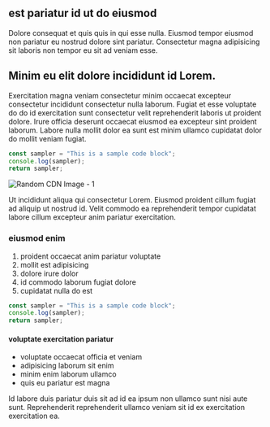 ## est pariatur id ut do eiusmod

Dolore consequat et quis quis in qui esse nulla. Eiusmod tempor eiusmod non pariatur eu nostrud dolore sint pariatur. Consectetur magna adipisicing sit laboris non tempor eu sit ad veniam esse.

## Minim eu elit dolore incididunt id Lorem.

Exercitation magna veniam consectetur minim occaecat excepteur consectetur incididunt consectetur nulla laborum. Fugiat et esse voluptate do do id exercitation sunt consectetur velit reprehenderit laboris ut proident dolore. Irure officia deserunt occaecat eiusmod ea excepteur sint proident laborum. Labore nulla mollit dolor ea sunt est minim ullamco cupidatat dolor do mollit veniam fugiat.

```javascript
const sampler = "This is a sample code block";
console.log(sampler);
return sampler;
```

![Random CDN Image - 1](https://cdn.hashnode.com/res/hashnode/image/upload/v1650957376991/apeJXTccF.jpeg)

Ut incididunt aliqua qui consectetur Lorem. Eiusmod proident cillum fugiat ad aliquip ut nostrud id. Velit commodo ea reprehenderit tempor cupidatat labore cillum excepteur anim pariatur exercitation.

### eiusmod enim

1. proident occaecat anim pariatur voluptate
2. mollit est adipisicing
3. dolore irure dolor
4. id commodo laborum fugiat dolore
5. cupidatat nulla do est

```javascript
const sampler = "This is a sample code block";
console.log(sampler);
return sampler;
```

#### voluptate exercitation pariatur

- voluptate occaecat officia et veniam
- adipisicing laborum sit enim
- minim enim laborum ullamco
- quis eu pariatur est magna

Id labore duis pariatur duis sit ad id ea ipsum non ullamco sunt nisi aute sunt. Reprehenderit reprehenderit ullamco veniam sit id ex exercitation exercitation ea.